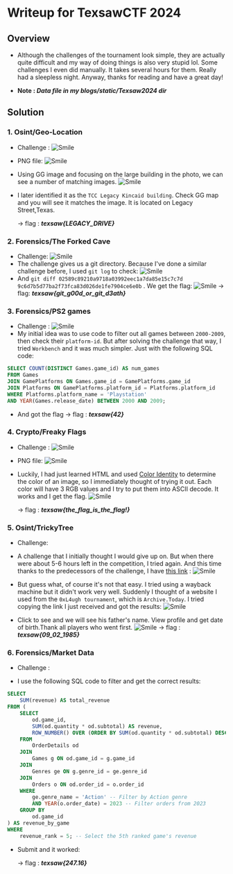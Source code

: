 # Writeup for TexsawCTF 2024


<!--more-->

## Overview 
- Although the challenges of the tournament look simple, they are actually quite difficult and my way of doing things is also very stupid lol. Some challenges I even did manually. It takes several hours for them. Really had a sleepless night. Anyway, thanks for reading and have a great day!

- <b> Note : *Data file in my blogs/static/Texsaw2024 dir* </b>
## Solution 

### 1. Osint/Geo-Location 
- Challenge :
    ![Smile](/TexsawCTF%202024/Geo-location/Chall.png)
- PNG file: 
    ![Smile](/TexsawCTF%202024/Geo-location/picture.jpg)
- Using GG image and focusing on the large building in the photo, we can see a number of matching images.
    ![Smile](/TexsawCTF%202024/Geo-location/CheckGGimg.png)
-  I later identified it as the ```TCC Legacy Kincaid building```. Check GG map and you will see it matches the image. It is located on Legacy Street,Texas.

    -> flag : <b>*texsaw{LEGACY_DRIVE}*</b>


### 2. Forensics/The Forked Cave
- Challenge:
    ![Smile](/TexsawCTF%202024/The%20Forked%20Cave/Chall.png)
- The challenge gives us a git directory. Because I've done a similar challenge before, I used ```git log``` to check:
    ![Smile](/TexsawCTF%202024/The%20Forked%20Cave/GitLog.png)
- And ```git diff 02589c89210a9718a03992eec1a7da85e15c7c7d 9c6d7b5d77ba2f73fca83d026de1fe7904ce6e0b``` . We get the flag:
    ![Smile](/TexsawCTF%202024/The%20Forked%20Cave/GitDiff.png)
    -> flag: <b>*texsaw{git_g00d_or_git_d3ath}*</b>

### 3. Forensics/PS2 games 
- Challenge : 
    ![Smile](/TexsawCTF%202024/PS2%20games/Chall.png)
- My initial idea was to use code to filter out all games between ```2000-2009```, then check their ```platform-id```. But after solving the challenge that way, I tried ```Workbench``` and it was much simpler. Just with the following SQL code:

```sql
SELECT COUNT(DISTINCT Games.game_id) AS num_games
FROM Games
JOIN GamePlatforms ON Games.game_id = GamePlatforms.game_id
JOIN Platforms ON GamePlatforms.platform_id = Platforms.platform_id
WHERE Platforms.platform_name = 'Playstation'
AND YEAR(Games.release_date) BETWEEN 2000 AND 2009;
```

- And got the flag 
    -> flag : <b>*texsaw{42}*</b>

### 4. Crypto/Freaky Flags
- Challenge :
    ![Smile](/TexsawCTF%202024/Freaky%20Flags/chall.png)
- PNG file:
    ![Smile](/TexsawCTF%202024/Freaky%20Flags/freakyFlags.png)
- Luckily, I had just learned HTML and used [Color Identity](https://redketchup.io/color-picker) to determine the color of an image, so I immediately thought of trying it out. Each color will have 3 RGB values and I try to put them into ASCII decode. It works and I get the flag.
    ![Smile](/TexsawCTF%202024/Freaky%20Flags/Decode.png)

    -> flag : <b>*texsaw{the_flag_is_the_flag!}*</b>

### 5. Osint/TrickyTree
- Challenge: 

- A challenge that I initially thought I would give up on. But when there were about 5-6 hours left in the competition, I tried again. And this time thanks to the predecessors of the challenge, I have [this link](https://www.familytreenow.com/trees/715273) :
    ![Smile](/TexsawCTF%202024/TrickyTree/Link.png)
- But guess what, of course it's not that easy. I tried using a wayback machine but it didn't work very well. Suddenly I thought of a website I used from the ```0xL4ugh tournament```, which is ```Archive.Today```. I tried copying the link I just received and got the results:
    ![Smile](/TexsawCTF%202024/TrickyTree/ArchiveToday.png)
- Click to see and we will see his father's name. View profile and get date of birth.Thank all players who went first.
    ![Smile](/TexsawCTF%202024/TrickyTree/FatherDOB.png)
    -> flag : <b>*texsaw{09_02_1985}*</b>

### 6. Forensics/Market Data
- Challenge :

- I use the following SQL code to filter and get the correct results:

```sql
SELECT 
    SUM(revenue) AS total_revenue
FROM (
    SELECT 
        od.game_id,
        SUM(od.quantity * od.subtotal) AS revenue,
        ROW_NUMBER() OVER (ORDER BY SUM(od.quantity * od.subtotal) DESC) AS revenue_rank
    FROM 
        OrderDetails od
    JOIN 
        Games g ON od.game_id = g.game_id
    JOIN 
        Genres ge ON g.genre_id = ge.genre_id
    JOIN 
        Orders o ON od.order_id = o.order_id
    WHERE 
        ge.genre_name = 'Action' -- Filter by Action genre
        AND YEAR(o.order_date) = 2023 -- Filter orders from 2023
    GROUP BY 
        od.game_id
) AS revenue_by_game
WHERE 
    revenue_rank = 5; -- Select the 5th ranked game's revenue
```

- Submit and it worked: 
    
    -> flag : <b>*texsaw{247.16}*</b>
